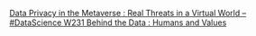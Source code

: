 [Data Privacy in the Metaverse : Real Threats in a Virtual World – #DataScience W231   Behind the Data : Humans and Values](https://qi.tc/qi/120312)